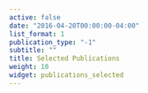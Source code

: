 ```yaml
---
active: false
date: "2016-04-20T00:00:00-04:00"
list_format: 1
publication_type: "-1"
subtitle: ""
title: Selected Publications
weight: 10
widget: publications_selected
---
```


